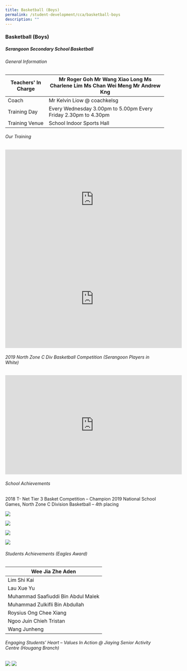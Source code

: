 ```yaml
---
title: Basketball (Boys)
permalink: /student-development/cca/basketball-boys
description: ""
---
```

### Basketball (Boys)

##### Serangoon Secondary School Basketball

###### General Information

| Teachers' In Charge | Mr Roger Goh Mr Wang Xiao Long Ms Charlene Lim Ms Chan Wei Meng Mr Andrew Kng |
|---------------------|-------------------------------------------------------------------------------|
| Coach               | Mr Kelvin Liow @ coachkelsg                                                   |
| Training Day        | Every Wednesday 3.00pm to 5.00pm  Every Friday 2.30pm to 4.30pm               |
| Training Venue      | School Indoor Sports Hall                                                     |

###### Our Training

<iframe width="560" height="315" src="https://www.youtube.com/embed/DMyPwxkqjlk" title="YouTube video player" frameborder="0" allow="accelerometer; autoplay; clipboard-write; encrypted-media; gyroscope; picture-in-picture" allowfullscreen></iframe>

<iframe width="560" height="315" src="https://www.youtube.com/embed/0YHwUnUmfiY" title="YouTube video player" frameborder="0" allow="accelerometer; autoplay; clipboard-write; encrypted-media; gyroscope; picture-in-picture" allowfullscreen></iframe>

###### 2019 North Zone C Div Basketball Competition (Serangoon Players in White)

<iframe width="560" height="315" src="https://www.youtube.com/embed/WB1OSXtqvVI" title="YouTube video player" frameborder="0" allow="accelerometer; autoplay; clipboard-write; encrypted-media; gyroscope; picture-in-picture" allowfullscreen></iframe>

###### School Achievements

2018 T- Net Tier 3 Basket Competition – Champion
2019 National School Games, North Zone C Division Basketball – 4th placing

![](/images/Bball001.jpg)

![](/images/Bball002.jpg)

![](/images/Bball003.jpg)

![](/images/Bball004.jpg)

###### Students Achievements (Eagles Award)

| Wee Jia Zhe Aden                   |
|------------------------------------|
| Lim Shi Kai                        |
| Lau Xue Yu                         |
| Muhammad Saafiuddi Bin Abdul Malek |
| Muhammad Zulkifli Bin Abdullah     |
| Roysius Ong Chee Xiang             |
| Ngoo Juin Chieh Tristan            |
|  Wang Junheng                      |

###### Engaging Students’ Heart – Values In Action @ Jiaying Senior Activity Centre (Hougang Branch)

![](/images/photo_2022-06-25_20-15-41.jpg)
![](/images/photo_2022-06-25_20-15-46.jpg)